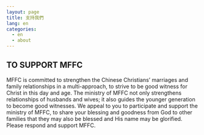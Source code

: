 ```yaml
---
layout: page
title: 支持我們
lang: en
categories: 
  - en
  - about
---
```


TO SUPPORT MFFC
---------------
MFFC is committed to strengthen the Chinese Christians’ marriages and
family relationships in a multi-approach, to strive to be good witness
for Christ in this day and age. The ministry of MFFC not only
strengthens relationships of husbands and wives; it also guides the
younger generation to become good witnesses. We appeal to you to
participate and support the ministry of MFFC, to share your blessing and
goodness from God to other families that they may also be blessed and
His name may be glorified. Please respond and support MFFC.
